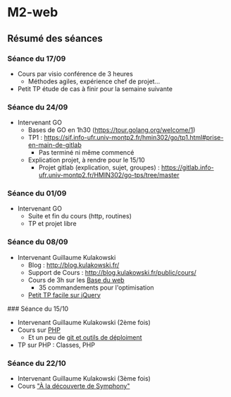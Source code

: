 # M2-web

## Résumé des séances

### Séance du 17/09
- Cours par visio conférence de 3 heures
  - Méthodes agiles, expérience chef de projet...
- Petit TP étude de cas à finir pour la semaine suivante

### Séance du 24/09
- Intervenant GO
  - Bases de GO en 1h30 (https://tour.golang.org/welcome/1)
  - TP1 : https://sif.info-ufr.univ-montp2.fr/hmin302/go/tp1.html#prise-en-main-de-gitlab
    - Pas terminé ni même commencé
  - Explication projet, à rendre pour le 15/10
    - Projet gitlab (explication, sujet, groupes) : https://gitlab.info-ufr.univ-montp2.fr/HMIN302/go-tps/tree/master

### Séance du 01/09
- Intervenant GO
  - Suite et fin du cours (http, routines)
  - TP et projet libre

### Séance du 08/09
- Intervenant Guillaume Kulakowski
  - Blog : http://blog.kulakowski.fr/
  - Support de Cours : http://blog.kulakowski.fr/public/cours/
  - Cours de 3h sur les [Base du web](http://blog.kulakowski.fr/public/cours/um2/2015-2016/1%20-%20Les%20bases%20du%20web/Les%20bases%20du%20Web.pdf)
  	- 35 commandements pour l'optimisation
  - [Petit TP facile sur jQuery](http://blog.kulakowski.fr/public/cours/um2/2015-2016/1%20-%20Les%20bases%20du%20web/TP%20n%c2%b01.tar.gz)

### Séance du 15/10
- Intervenant Guillaume Kulakowski (2ème fois)
- Cours sur [PHP](http://blog.kulakowski.fr/public/cours/um2/2015-2016/2%20-%20Les%20bases%20de%20PHP/Les%20bases%20de%20PHP.pdf)
    - Et un peu de [git et outils de déploiment](http://blog.kulakowski.fr/public/cours/um2/2015-2016/3%20-%20D%C3%A9couverte%20de%20Symfony2/3.1%20-%20DevOps,%20Industrialisation%20&%20Symfony2.pdf)
- TP sur PHP : Classes, PHP

### Séance du 22/10
- Intervenant Guillaume Kulakowski (3ème fois)
- Cours ["À la découverte de Symphony"](http://blog.kulakowski.fr/public/cours/um2/2015-2016/3%20-%20D%C3%A9couverte%20de%20Symfony2/3.2%20-%20D%C3%A9couverte%20de%20Symfony2.pdf)
